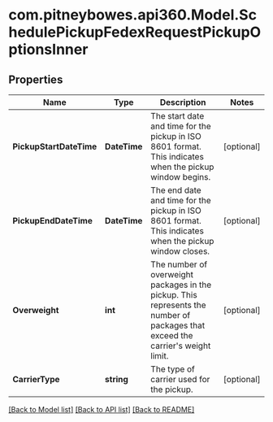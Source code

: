 # com.pitneybowes.api360.Model.SchedulePickupFedexRequestPickupOptionsInner

## Properties

Name | Type | Description | Notes
------------ | ------------- | ------------- | -------------
**PickupStartDateTime** | **DateTime** | The start date and time for the pickup in ISO 8601 format. This indicates when the pickup window begins. | [optional] 
**PickupEndDateTime** | **DateTime** | The end date and time for the pickup in ISO 8601 format. This indicates when the pickup window closes. | [optional] 
**Overweight** | **int** | The number of overweight packages in the pickup. This represents the number of packages that exceed the carrier&#39;s weight limit. | [optional] 
**CarrierType** | **string** | The type of carrier used for the pickup. | [optional] 

[[Back to Model list]](../../README.md#documentation-for-models) [[Back to API list]](../../README.md#documentation-for-api-endpoints) [[Back to README]](../../README.md)


